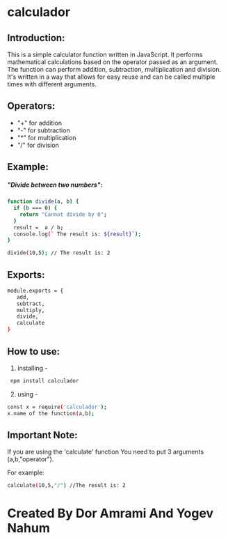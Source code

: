 # calculador

## Introduction:
This is a simple calculator function written in JavaScript.
It performs mathematical calculations based on the operator passed as an argument. 
The function can perform addition, subtraction, multiplication and division.
It's written in a way that allows for easy reuse and can be called multiple times with different arguments.


## Operators:
- "+" for addition
- "-" for subtraction
- "*" for multiplication
- "/" for division


## Example:
##### "Divide between two numbers":
```bash
function divide(a, b) {
  if (b === 0) {
    return "Cannot divide by 0";
  }
  result =  a / b;
  console.log(` The result is: ${result}`);
}

divide(10,5); // The result is: 2
```

## Exports:
```bash
module.exports = {
   add,
   subtract,
   multiply,
   divide,
   calculate
}
```

## How to use:
1. installing -
```bash
 npm install calculador
 ```

2. using - 
``` bash
const x = require('calculador');
x.name of the function(a,b);
```

## Important Note:
If you are using the 'calculate' function
You need to put 3 arguments (a,b,"operator").

For example:
```bash
calculate(10,5,"/") //The result is: 2
```


# Created By Dor Amrami And Yogev Nahum
